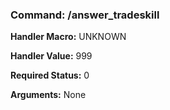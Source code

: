### Command: /answer_tradeskill

**Handler Macro:** UNKNOWN

**Handler Value:** 999

**Required Status:** 0

**Arguments:**
None

